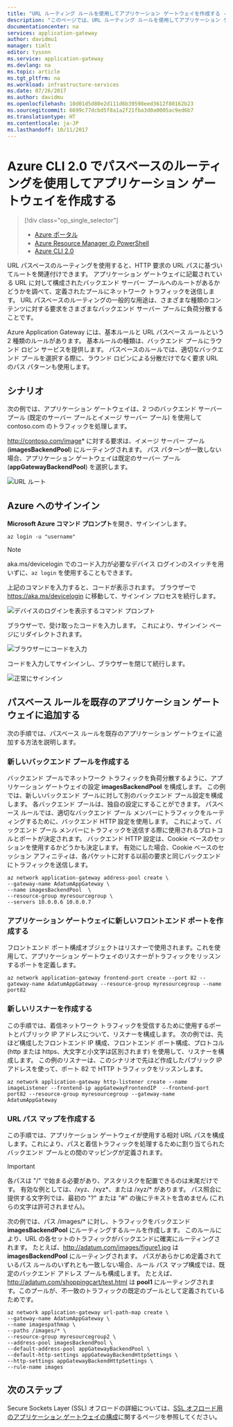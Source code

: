 ```yaml
---
title: "URL ルーティング ルールを使用してアプリケーション ゲートウェイを作成する - Azure CLI 2.0 | Microsoft Docs"
description: "このページでは、URL ルーティング ルールを使用してアプリケーション ゲートウェイを作成し、構成する方法について説明します。"
documentationcenter: na
services: application-gateway
author: davidmu1
manager: timlt
editor: tysonn
ms.service: application-gateway
ms.devlang: na
ms.topic: article
ms.tgt_pltfrm: na
ms.workload: infrastructure-services
ms.date: 07/26/2017
ms.author: davidmu
ms.openlocfilehash: 10d01d5d80e2d111d6b39598eed3612f80162b23
ms.sourcegitcommit: 6699c77dcbd5f8a1a2f21fba3d0a0005ac9ed6b7
ms.translationtype: HT
ms.contentlocale: ja-JP
ms.lasthandoff: 10/11/2017
---
```

# <a name="create-an-application-gateway-by-using-path-based-routing-with-azure-cli-20"></a>Azure CLI 2.0 でパスベースのルーティングを使用してアプリケーション ゲートウェイを作成する

> [!div class="op_single_selector"]
> * [Azure ポータル](application-gateway-create-url-route-portal.md)
> * [Azure Resource Manager の PowerShell](application-gateway-create-url-route-arm-ps.md)
> * [Azure CLI 2.0](application-gateway-create-url-route-cli.md)

URL パスベースのルーティングを使用すると、HTTP 要求の URL パスに基づいてルートを関連付けできます。 アプリケーション ゲートウェイに記載されている URL に対して構成されたバックエンド サーバー プールへのルートがあるかどうかを調べて、定義されたプールにネットワーク トラフィックを送信します。 URL パスベースのルーティングの一般的な用途は、さまざまな種類のコンテンツに対する要求をさまざまなバックエンド サーバー プールに負荷分散することです。

Azure Application Gateway には、基本ルールと URL パスベース ルールという 2 種類のルールがあります。 基本ルールの種類は、バックエンド プールにラウンド ロビン サービスを提供します。 パスベースのルールでは、適切なバックエンド プールを選択する際に、ラウンド ロビンによる分散だけでなく要求 URL のパス パターンも使用します。

## <a name="scenario"></a>シナリオ

次の例では、アプリケーション ゲートウェイは、2 つのバックエンド サーバー プール (既定のサーバー プールとイメージ サーバー プール) を使用して contoso.com のトラフィックを処理します。

http://contoso.com/image* に対する要求は、イメージ サーバー プール (**imagesBackendPool**) にルーティングされます。 パス パターンが一致しない場合、アプリケーション ゲートウェイは既定のサーバー プール (**appGatewayBackendPool**) を選択します。

![URL ルート](./media/application-gateway-create-url-route-cli/scenario.png)

## <a name="sign-in-to-azure"></a>Azure へのサインイン

**Microsoft Azure コマンド プロンプト**を開き、サインインします。

```azurecli
az login -u "username"
```

> [!NOTE]
> aka.ms/devicelogin でのコード入力が必要なデバイス ログインのスイッチを用いずに、`az login` を使用することもできます。

上記のコマンドを入力すると、コードが表示されます。 ブラウザーで https://aka.ms/devicelogin に移動して、サインイン プロセスを続行します。

![デバイスのログインを表示するコマンド プロンプト][1]

ブラウザーで、受け取ったコードを入力します。 これにより、サインイン ページにリダイレクトされます。

![ブラウザーにコードを入力][2]

コードを入力してサインインし、ブラウザーを閉じて続行します。

![正常にサインイン][3]

## <a name="add-a-path-based-rule-to-an-existing-application-gateway"></a>パスベース ルールを既存のアプリケーション ゲートウェイに追加する

次の手順では、パスベース ルールを既存のアプリケーション ゲートウェイに追加する方法を説明します。
### <a name="create-a-new-back-end-pool"></a>新しいバックエンド プールを作成する

バックエンド プールでネットワーク トラフィックを負荷分散するように、アプリケーション ゲートウェイの設定 **imagesBackendPool** を構成します。 この例では、新しいバックエンド プールに対して別のバックエンド プール設定を構成します。 各バックエンド プールは、独自の設定にすることができます。 パスベース ルールでは、適切なバックエンド プール メンバーにトラフィックをルーティングするために、バックエンド HTTP 設定を使用します。 これによって、バックエンド プール メンバーにトラフィックを送信する際に使用されるプロトコルとポートが決定されます。 バックエンド HTTP 設定は、Cookie ベースのセッションを使用するかどうかも決定します。  有効にした場合、Cookie ベースのセッション アフィニティは、各パケットに対する以前の要求と同じバックエンドにトラフィックを送信します。

```azurecli-interactive
az network application-gateway address-pool create \
--gateway-name AdatumAppGateway \
--name imagesBackendPool  \
--resource-group myresourcegroup \
--servers 10.0.0.6 10.0.0.7
```

### <a name="create-a-new-front-end-port-for-an-application-gateway"></a>アプリケーション ゲートウェイに新しいフロントエンド ポートを作成する

フロントエンド ポート構成オブジェクトはリスナーで使用されます。これを使用して、アプリケーション ゲートウェイのリスナーがトラフィックをリッスンするポートを定義します。

```azurecli-interactive
az network application-gateway frontend-port create --port 82 --gateway-name AdatumAppGateway --resource-group myresourcegroup --name port82
```

### <a name="create-a-new-listener"></a>新しいリスナーを作成する

この手順では、着信ネットワーク トラフィックを受信するために使用するポートとパブリック IP アドレスについて、リスナーを構成します。 次の例では、先ほど構成したフロントエンド IP 構成、フロントエンド ポート構成、プロトコル (http または https、大文字と小文字は区別されます) を使用して、リスナーを構成します。 この例のリスナーは、このシナリオで先ほど作成したパブリック IP アドレスを使って、ポート 82 で HTTP トラフィックをリッスンします。

```azurecli-interactive
az network application-gateway http-listener create --name imageListener --frontend-ip appGatewayFrontendIP  --frontend-port port82 --resource-group myresourcegroup --gateway-name AdatumAppGateway
```

### <a name="create-the-url-path-map"></a>URL パス マップを作成する

この手順では、アプリケーション ゲートウェイが使用する相対 URL パスを構成します。これにより、パスと着信トラフィックを処理するために割り当てられたバックエンド プールとの間のマッピングが定義されます。

> [!IMPORTANT]
> 各パスは "/" で始まる必要があり、アスタリスクを配置できるのは末尾だけです。 有効な例としては、/xyz、/xyz*、または /xyz/* があります。 パス照合に提供する文字列では、最初の "?" または "#" の後にテキストを含めません (これらの文字は許可されません)。 

次の例では、パス /images/* に対し、トラフィックをバックエンド **imagesBackendPool** にルーティングするルールを作成します。 このルールにより、URL の各セットのトラフィックがバックエンドに確実にルーティングされます。 たとえば、http://adatum.com/images/figure1.jpg は **imagesBackendPool** にルーティングされます。 パスがあらかじめ定義されているパス ルールのいずれとも一致しない場合、ルール パス マップ構成では、既定のバックエンド アドレス プールも構成します。 たとえば、http://adatum.com/shoppingcart/test.html は **pool1** にルーティングされます。このプールが、不一致のトラフィックの既定のプールとして定義されているためです。

```azurecli-interactive
az network application-gateway url-path-map create \
--gateway-name AdatumAppGateway \
--name imagespathmap \
--paths /images/* \
--resource-group myresourcegroup2 \
--address-pool imagesBackendPool \
--default-address-pool appGatewayBackendPool \
--default-http-settings appGatewayBackendHttpSettings \
--http-settings appGatewayBackendHttpSettings \
--rule-name images
```

## <a name="next-steps"></a>次のステップ

Secure Sockets Layer (SSL) オフロードの詳細については、[SSL オフロード用のアプリケーション ゲートウェイの構成](application-gateway-ssl-cli.md)に関するページを参照してください。


[scenario]: ./media/application-gateway-create-url-route-cli/scenario.png
[1]: ./media/application-gateway-create-url-route-cli/figure1.png
[2]: ./media/application-gateway-create-url-route-cli/figure2.png
[3]: ./media/application-gateway-create-url-route-cli/figure3.png
